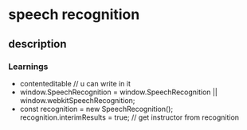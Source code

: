 # speech recognition

## description


### Learnings

- contenteditable  // u can write in it 
- window.SpeechRecognition = window.SpeechRecognition || window.webkitSpeechRecognition;
- const recognition = new SpeechRecognition();
        recognition.interimResults = true; // get instructor from recognition

